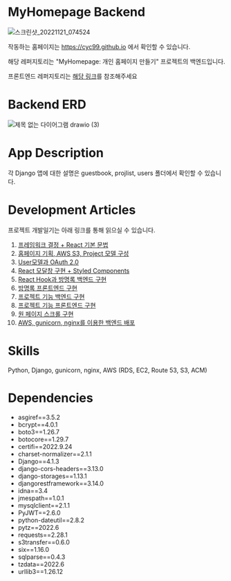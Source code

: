 # MyHomepage Backend
![스크린샷_20221121_074524](https://user-images.githubusercontent.com/62579623/203032860-a63b651a-6882-4b27-bff6-d760a497400f.png)

작동하는 홈페이지는 https://cyc99.github.io 에서 확인할 수 있습니다.

해당 레퍼지토리는 "MyHomepage: 개인 홈페이지 만들기" 프로젝트의 백엔드입니다.

프론트엔드  레퍼지토리는 [해당 링크](https://github.com/cyc99/MyHomepage)를 참조해주세요
# Backend ERD
![제목 없는 다이어그램 drawio (3)](https://user-images.githubusercontent.com/62579623/203047393-114a2692-4392-441e-a0e2-750e57af18b8.png)

# App Description
각 Django 앱에 대한 설명은 guestbook, projlist, users 폴더에서 확인할 수 있습니다.
# Development Articles
프로젝트 개발일기는 아래 링크를 통해 읽으실 수 있습니다.

 1. [프레임워크 결정 + React 기본 문법](https://zeroiron.tistory.com/1)
 2. [홈페이지 기획, AWS S3, Project 모델 구성](https://zeroiron.tistory.com/2)
 3. [User모델과 OAuth 2.0](https://zeroiron.tistory.com/3)
 4. [React 모달창 구현 + Styled Components](https://zeroiron.tistory.com/4)
 5. [React Hook과 방명록 백엔드 구현](https://zeroiron.tistory.com/5)
 6. [방명록 프론트엔드 구현](https://zeroiron.tistory.com/6)
 7. [프로젝트 기능 백엔드 구현](https://zeroiron.tistory.com/7)
 8. [프로젝트 기능 프론트엔드 구현](https://zeroiron.tistory.com/8)
 9. [원 페이지 스크롤 구현](https://zeroiron.tistory.com/9)
 10. [AWS, gunicorn, nginx를 이용한 백엔드 배포](https://zeroiron.tistory.com/10) 
# Skills
Python, Django, gunicorn, nginx, AWS (RDS, EC2, Route 53, S3, ACM)
# Dependencies
- asgiref==3.5.2
- bcrypt==4.0.1
- boto3==1.26.7
- botocore==1.29.7
- certifi==2022.9.24
- charset-normalizer==2.1.1
- Django==4.1.3
- django-cors-headers==3.13.0
- django-storages==1.13.1
- djangorestframework==3.14.0
- idna==3.4
- jmespath==1.0.1
- mysqlclient==2.1.1
- PyJWT==2.6.0
- python-dateutil==2.8.2
- pytz==2022.6
- requests==2.28.1
- s3transfer==0.6.0
- six==1.16.0
- sqlparse==0.4.3
- tzdata==2022.6
- urllib3==1.26.12
